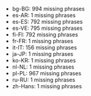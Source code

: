 - bg-BG: 994 missing phrases
- es-AR: 1 missing phrases
- es-ES: 792 missing phrases
- es-VE: 795 missing phrases
- fi-FI: 792 missing phrases
- fr-FR: 1 missing phrases
- it-IT: 156 missing phrases
- ja-JP: 1 missing phrases
- ko-KR: 1 missing phrases
- nl-NL: 1 missing phrases
- pl-PL: 967 missing phrases
- ru-RU: 1 missing phrases
- zh-Hans: 1 missing phrases
